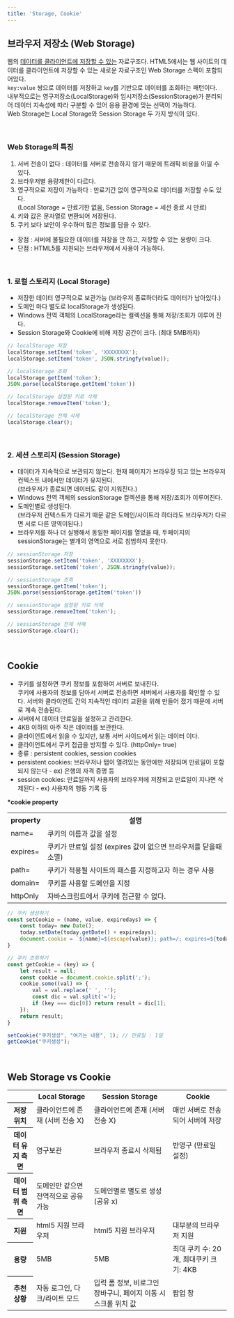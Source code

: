 ```yaml
---
title: 'Storage, Cookie'
---
```


## 브라우저 저장소 (Web Storage)

웹의 <u>데이터를 클라이언트에 저장할 수 있는</u> 자료구조다.
HTML5에서는 웹 사이트의 데이터를 클라이언트에 저장할 수 있는 새로운 자료구조인 Web Storage 스펙이 포함되어있다.<br>
`key:value` 쌍으로 데이터를 저장하고 `key`를 기반으로 데이터를 조회하는 패턴이다. <br>
내부적으로는 영구저장소(LocalStorage)와 임시저장소(SessionStorage)가 분리되어 데이터 지속성에 따라 구분할 수 있어 응용 환경에 맞는 선택이 가능하다. <br>
Web Storage는 Local Storage와 Session Storage 두 가지 방식이 있다.

<br>

### Web Storage의 특징

1. 서버 전송이 없다 : 데이터를 서버로 전송하지 않기 때문에 트래픽 비용을 아낄 수 있다.
2. 브라우저별 용량제한이 다르다.
3. 영구적으로 저장이 가능하다 : 만료기간 없이 영구적으로 데이터를 저장할 수도 있다.<br>
   (Local Storage = 만료기한 없음, Session Storage = 세션 종료 시 만료)
4. 키와 값은 문자열로 변환되어 저장된다.
5. 쿠키 보다 보안이 우수하며 많은 정보를 담을 수 있다.

-   장점 : 서버에 불필요한 데이터를 저장을 안 하고, 저장할 수 있는 용량이 크다.
-   단점 : HTML5를 지원되는 브라우저에서 사용이 가능하다.

<br>

### 1. 로컬 스토리지 (Local Storage)

-   저장한 데이터 영구적으로 보관가능 (브라우저 종료하더라도 데이터가 남아있다.)
-   도메인 마다 별도로 localStorage가 생성된다.
-   Windows 전역 객체의 LocalStorage라는 컬렉션을 통해 저장/조회가 이루어 진다.
-   Session Storage와 Cookie에 비해 저장 공간이 크다. (최대 5MB까지)

```js
// localStorage 저장
localStorage.setItem('token', 'XXXXXXXX');
localStorage.setItem('token', JSON.stringfy(value));

// localStorage 조회
localStorage.getItem('token');
JSON.parse(localStorage.getItem('token'))

// localStorage 설정된 키로 삭제
localStorage.removeItem('token');

// localStorage 전체 삭제
localStorage.clear();
```

<br>

### 2. 세션 스토리지 (Session Storage)

-   데이터가 지속적으로 보관되지 않는다. 현재 페이지가 브라우징 되고 있는 브라우저 컨텍스트 내에서만 데이터가 유지된다. <br>
    (브라우저가 종료되면 데이터도 같이 지워진다.)
-   Windows 전역 객체의 sessionStorage 컬렉션을 통해 저장/조회가 이루어진다.
-   도메인별로 생성된다.<br>
    (브라우저 컨텍스트가 다르기 때문 같은 도메인/사이트라 하더라도 브라우저가 다르면 서로 다른 영역이된다.)
-   브라우저를 하나 더 실행해서 동일한 페이지를 열었을 때, 두페이지의 sessionStorage는 별개의 영역으로 서로 침범하지 못한다.

```js
// sessionStorage 저장
sessionStorage.setItem('token', 'XXXXXXXX');
sessionStorage.setItem('token', JSON.stringfy(value));

// sessionStorage 조회
sessionStorage.getItem('token');
JSON.parse(sessionStorage.getItem('token'))

// sessionStorage 설정된 키로 삭제
sessionStorage.removeItem('token');

// sessionStorage 전체 삭제
sessionStorage.clear();
```

<br>

## Cookie

-   쿠키를 설정하면 쿠키 정보를 포함하여 서버로 보내진다. <br>
    쿠키에 사용자의 정보를 담아서 서버로 전송하면 서버에서 사용자를 확인할 수 있다. 서버와 클라이언트 간의 지속적인 데이터 교환을 위해 만들어 졌기 때문에 서버로 계속 전송된다.
-   서버에서 데이터 만료일을 설정하고 관리한다.
-   4KB 이하의 아주 작은 데이터를 보관한다.
-   클라이언트에서 읽을 수 있지만, 보통 서버 사이드에서 읽는 데이터 이다.
-   클라이언트에서 쿠키 접급을 방지할 수 있다. (httpOnly= true)
-   종류 : persistent cookies, session cookies
-   persistent cookies: 브라우저나 탭이 열려있는 동안에만 저장되며 만료일이 포함되지 않는다 - ex) 은행의 자격 증명 등
-   session cookies: 만료일까지 사용자의 브라우저에 저장되고 만료일이 지나면 삭제된다 - ex) 사용자의 행동 기록 등

**\*cookie property**

<table class="ph_tbl">
  <tr>
    <th>property</th>
    <th>설명</th>
  </tr>
  <tr>
    <td>name=</td>
    <td>쿠키의 이름과 값을 설정</td>
  </tr>
  <tr>
    <td>expires= </td>
    <td>쿠키가 만료일 설정 (expires 값이 없으면 브라우저를 닫을때 소멸)</td>
  </tr>
  <tr>
    <td>path=</td>
    <td>쿠키가 적용될 사이트의 패스를 지정하고자 하는 경우 사용</td>
  </tr>
  <tr>
    <td>domain= </td>
    <td>쿠키를 사용할 도메인을 지정</td>
  </tr>
  <tr>
    <td>httpOnly</td>
    <td>자바스크립트에서 쿠키에 접근할 수 없다.</td>
  </tr>
</table>

```js
// 쿠키 생성하기
const setCookie = (name, value, expiredays) => {
    const today= new Date();
    today.setDate(today.getDate() + expiredays);
    document.cookie = `${name}=${escape(value)}; path=/; expires=${today.toGMTString()};`
}

// 쿠키 조회하기
const getCookie = (key) => {
    let result = null;
    const cookie = document.cookie.split(';');
    cookie.some((val) => {
        val = val.replace(' ', '');
        const dic = val.split('=');
        if (key === dic[0]) return result = dic[1];
    });
    return result;
}

setCookie("쿠키생성", "여기는 내용", 1); // 만료일 : 1일
getCookie("쿠키생성");
```

<br>

## Web Storage vs Cookie

<table class="ph_tbl">
  <tr>
    <th></th>
    <th>Local Storage</th>
    <th>Session Storage</th>
    <th>Cookie</th>
  </tr>
  <tr>
    <th>저장 위치</th>
    <td>클라이언트에 존재 (서버 전송 X)</td>
    <td>클라이언트에 존재 (서버 전송 X)</td>
    <td>매번 서버로 전송되어 서버에 저장</td>
  </tr>
  <tr>
    <th>데이터 유지 측면</th>
    <td>영구보관</td>
    <td>브라우저 종료시 삭제됨</td>
    <td>반영구 (만료일 설정)</td>
  </tr>
  <tr>
    <th>데이터 범위 측면</th>
    <td>도메인만 같으면 전역적으로 공유 가능</td>
    <td>도메인별로 별도로 생성 (공유 x)</td>
    <td></td>
  </tr>
  <tr>
    <th>지원</th>
    <td>html5 지원 브라우저</td>
    <td>html5 지원 브라우저</td>
    <td>대부분의 브라우저 지원</td>
  </tr>
  <tr>
    <th>용량</th>
    <td>5MB</td>
    <td>5MB</td>
    <td>최대 쿠키 수: 20개, 최대쿠키 크기: 4KB</td>
  </tr>
  <tr>
    <th>추천 상황</th>
    <td>자동 로그인, 다크/라이트 모드</td>
    <td>입력 폼 정보, 비로그인 장바구니, 페이지 이동 시 스크롤 위치 값</td>
    <td>팝업 창</td>
  </tr>
</table>
